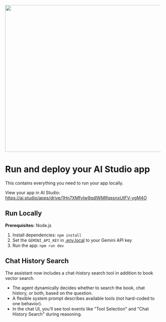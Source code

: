 <div align="center">
<img width="1200" height="475" alt="GHBanner" src="https://github.com/user-attachments/assets/0aa67016-6eaf-458a-adb2-6e31a0763ed6" />
</div>

# Run and deploy your AI Studio app

This contains everything you need to run your app locally.

View your app in AI Studio: https://ai.studio/apps/drive/1Hn7XMfyIw9qdlWMIfqesnxUtFV-ygM4O

## Run Locally

**Prerequisites:**  Node.js


1. Install dependencies:
   `npm install`
2. Set the `GEMINI_API_KEY` in [.env.local](.env.local) to your Gemini API key
3. Run the app:
   `npm run dev`

## Chat History Search

The assistant now includes a chat-history search tool in addition to book vector search.

- The agent dynamically decides whether to search the book, chat history, or both, based on the question.
- A flexible system prompt describes available tools (not hard-coded to one behavior).
- In the chat UI, you’ll see tool events like "Tool Selection" and "Chat History Search" during reasoning.
